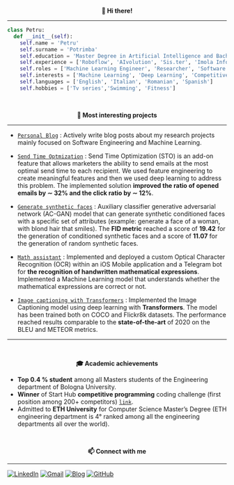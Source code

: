 <p align="center" style="font-weight:bold"> 👋 <b>Hi there!</b> <p>

---

```python
class Petru:
  def __init__(self):
    self.name = 'Petru'
    self.surname = 'Potrimba'
    self.education = 'Master Degree in Artificial Intelligence and Bachelor Degree in Compuer Science and Engineering'
    self.experience = ['Roboflow', 'AIvolution', 'Sis.ter', 'Imola Informatica', 'Unibo']
    self.roles = ['Machine Learning Engineer', 'Researcher', 'Software Engineer']
    self.interests = ['Machine Learning', 'Deep Learning', 'Competitive Programming', 'Teaching', 'Communication']
    self.languages = ['English', 'Italian', 'Romanian', 'Spanish']
    self.hobbies = ['Tv series','Swimming', 'Fitness']
```

<br />
<p align="center" style="font-weight:bold"> 🔨 <b> Most interesting projects </b> <p>

---

* [`Personal Blog`](https://potrimba.altervista.org/index.php) : Actively write blog posts about my research projects mainly focused on Software Engineering and Machine Learning.

* [`Send Time Optmization`](https://github.com/pptr3/send-time-optimization) : Send Time Optimization (STO) is an add-on feature that allows marketers the ability to send emails at the most optimal send time to each recipient. We used feature engineering to create meaningful features and then we used deep learning to address this problem. The implemented solution **improved the ratio of opened emails by ∼ 32% and the click ratio by ∼ 12%**.
  
* [`Generate synthetic faces`](https://github.com/pptr3/TablutAI) : Auxiliary classifier generative adversarial network (AC-GAN) model that can generate synthetic conditioned faces with a specific set of attributes (example: generate a face of a woman, with blond hair that smiles). The **FID metric** reached a score of **19.42** for the generation of conditioned synthetic faces and a score of **11.07** for the generation of random synthetic faces.
  
* [`Math assistant`](https://github.com/pptr3/math-assistant) : Implemented and deployed a custom Optical Character Recognition (OCR) within an iOS Mobile application and a Telegram bot for **the recognition of handwritten mathematical expressions**. Implemented a Machine Learning model that understands whether the mathematical expressions are correct or not.
  
* [`Image captioning with Transformers`](https://github.com/pptr3/image-captioning-keras) : Implemented the Image Captioning model using deep learning with **Transformers**. The model has been trained both on COCO and Flickr8k datasets. The performance reached results comparable to the **state-of-the-art** of 2020 on the BLEU and METEOR metrics.

---

  
<br />
<p align="center" style="font-weight:bold"> 🎓 <b> Academic achievements </b> <p>
  
 * **Top 0.4 % student** among all Masters students of the Engineering department of Bologna University.
 *  **Winner** of Start Hub **competitive programming** coding challenge (first position among 200+ competitors) [`link`](https://www.linkedin.com/feed/update/urn:li:activity:6922178181105864704/).
 * Admitted to **ETH University** for Computer Science Master’s Degree (ETH engineering department is 4° ranked among all the engineering departments all over the world).
  
<br />
<p align="center" style="font-weight:bold"> 📫 <b>Connect with me</b> <p>

---

[![LinkedIn](https://img.shields.io/badge/linkedin-%230077B5.svg?style=for-the-badge&logo=linkedin&logoColor=white)](https://www.linkedin.com/in/petru-potrimba-a065a0137/)
[![Gmail](https://img.shields.io/badge/Gmail-D14836?style=for-the-badge&logo=gmail&logoColor=white)](mailto:ppotrimba@gmail.com)
[![Blog](https://img.shields.io/badge/Blogger-FF5722?style=for-the-badge&logo=blogger&logoColor=white)](https://potrimba.altervista.org/)
[![GitHub](https://img.shields.io/badge/github-%23121011.svg?style=for-the-badge&logo=github&logoColor=white)](https://github.com/pptr3)

